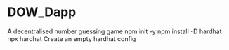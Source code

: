 # DOW_Dapp
A decentralised number guessing game
npm init -y
npm install -D hardhat
npx hardhat
Create an empty hardhat config

